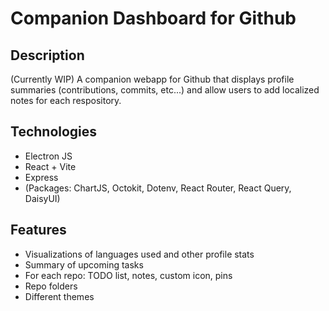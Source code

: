 # Companion Dashboard for Github

## Description

(Currently WIP)
A companion webapp for Github that displays profile summaries (contributions, commits, etc...) and allow users to add localized notes for each respository.

## Technologies
- Electron JS
- React + Vite
- Express
- (Packages: ChartJS, Octokit, Dotenv, React Router, React Query, DaisyUI)

## Features 
- Visualizations of languages used and other profile stats
- Summary of upcoming tasks
- For each repo: TODO list, notes, custom icon, pins 
- Repo folders
- Different themes
